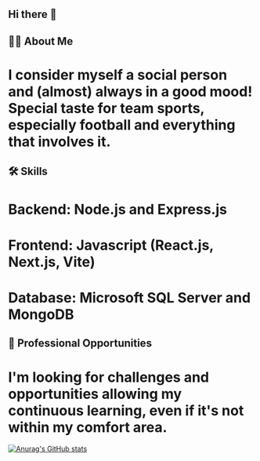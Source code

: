 ## Hi there 👋

## 👦🏻 About Me
# I consider myself a social person and (almost) always in a good mood! Special taste for team sports, especially football and everything that involves it.

## 🛠️ Skills
# Backend: Node.js and Express.js
# Frontend: Javascript (React.js, Next.js, Vite)
# Database: Microsoft SQL Server and MongoDB

## 💼 Professional Opportunities
# I'm looking for challenges and opportunities allowing my continuous learning, even if it's not within my comfort area.

[![Anurag's GitHub stats](https://github-readme-stats.vercel.app/api?username=hreis00)](https://github.com/anuraghazra/github-readme-stats)
<!--
**hreis00/hreis00** is a ✨ _special_ ✨ repository because its `README.md` (this file) appears on your GitHub profile.

Here are some ideas to get you started:

- 🔭 I’m currently working on ...
- 🌱 I’m currently learning ...
- 👯 I’m looking to collaborate on ...
- 🤔 I’m looking for help with ...
- 💬 Ask me about ...
- 📫 How to reach me: ...
- 😄 Pronouns: ...
- ⚡ Fun fact: ...
-->
